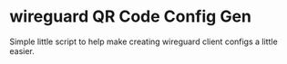 # wireguard QR Code Config Gen
Simple little script to help make creating wireguard client configs a little easier.